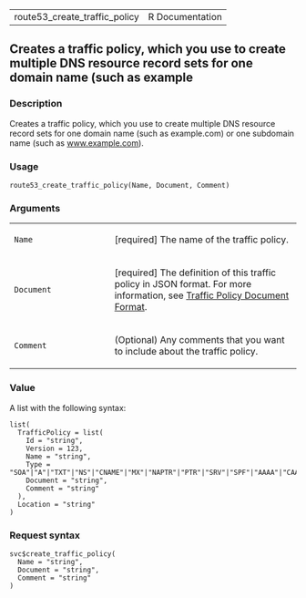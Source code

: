 <table style="width: 100%;">
<tbody>
<tr class="odd">
<td>route53_create_traffic_policy</td>
<td style="text-align: right;">R Documentation</td>
</tr>
</tbody>
</table>

## Creates a traffic policy, which you use to create multiple DNS resource record sets for one domain name (such as example

### Description

Creates a traffic policy, which you use to create multiple DNS resource
record sets for one domain name (such as example.com) or one subdomain
name (such as www.example.com).

### Usage

    route53_create_traffic_policy(Name, Document, Comment)

### Arguments

<table>
<colgroup>
<col style="width: 35%" />
<col style="width: 65%" />
</colgroup>
<tbody>
<tr class="odd">
<td><code id="route53_create_traffic_policy_:_Name">Name</code></td>
<td><p>[required] The name of the traffic policy.</p></td>
</tr>
<tr class="even">
<td><code
id="route53_create_traffic_policy_:_Document">Document</code></td>
<td><p>[required] The definition of this traffic policy in JSON format.
For more information, see <a
href="https://docs.aws.amazon.com/Route53/latest/APIReference/api-policies-traffic-policy-document-format.html">Traffic
Policy Document Format</a>.</p></td>
</tr>
<tr class="odd">
<td><code
id="route53_create_traffic_policy_:_Comment">Comment</code></td>
<td><p>(Optional) Any comments that you want to include about the
traffic policy.</p></td>
</tr>
</tbody>
</table>

### Value

A list with the following syntax:

    list(
      TrafficPolicy = list(
        Id = "string",
        Version = 123,
        Name = "string",
        Type = "SOA"|"A"|"TXT"|"NS"|"CNAME"|"MX"|"NAPTR"|"PTR"|"SRV"|"SPF"|"AAAA"|"CAA"|"DS",
        Document = "string",
        Comment = "string"
      ),
      Location = "string"
    )

### Request syntax

    svc$create_traffic_policy(
      Name = "string",
      Document = "string",
      Comment = "string"
    )
